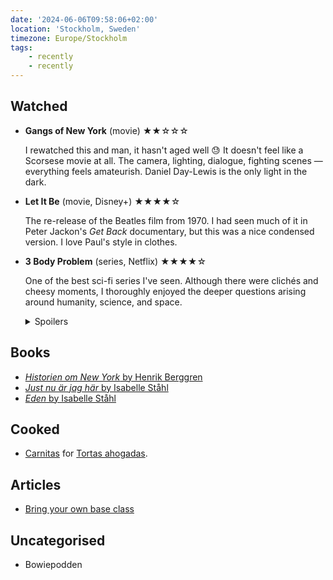 ```yaml
---
date: '2024-06-06T09:58:06+02:00'
location: 'Stockholm, Sweden'
timezone: Europe/Stockholm
tags:
    - recently
    - recently
---
```

## Watched

- **Gangs of New York** (movie) ★★☆☆☆

  I rewatched this and man, it hasn't aged well 😓 It doesn't feel like a Scorsese movie at all. The camera, lighting,
  dialogue, fighting scenes — everything feels amateurish. Daniel Day-Lewis is the only light in the dark.

- **Let It Be** (movie, Disney+) ★★★★☆

  The re-release of the Beatles film from 1970. I had seen much of it in Peter Jackon's *Get Back* documentary, but
  this was a nice condensed version. I love Paul's style in clothes.
  
- **3 Body Problem** (series, Netflix) ★★★★☆

  One of the best sci-fi series I've seen. Although there were clichés and cheesy moments, I thoroughly enjoyed the deeper questions arising around humanity, science, and space.
  
  <details>
    <summary class="muted">Spoilers</summary>
    
    It was such a cool angle to have the aliens arrive in 400 years, and in the meantime, having them ruin our science until their arrival. How do we deal with an incoming threat when it's so far away? I like these deeper questions around space, humanity, and aliens.
    
  </details>

## Books

- [_Historien om New York_ by Henrik Berggren](/reading/historien-om-new-york)
- [_Just nu är jag här_ by Isabelle Ståhl](/reading/just-nu-ar-jag-har)
- [_Eden_ by Isabelle Ståhl](/reading/eden)

## Cooked

- [Carnitas](https://stellanspice.com/traditional-carnitas/) for [Tortas ahogadas](https://stellanspice.com/tortas-ahogadas/).

## Articles

- [Bring your own base class](https://hawkticehurst.com/writing/bring-your-own-base-class/)

## Uncategorised

- Bowiepodden

